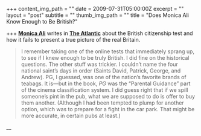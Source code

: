 +++
content_img_path = ""
date = 2009-07-31T05:00:00Z
excerpt = ""
layout = "post"
subtitle = ""
thumb_img_path = ""
title = "Does Monica Ali Know Enough to Be British?"

+++
[**Monica Ali**](https://en.wikipedia.org/wiki/Monica_Ali) writes in [**The Atlantic**](https://www.theatlantic.com/doc/200908/ali-british) about the British citizenship test and how it fails to present a true picture of the real Britain.

> I remember taking one of the online tests that immediately sprang up, to see if I knew enough to be truly British. I did fine on the historical questions. The other stuff was trickier. I couldn’t name the four national saint’s days in order (Saints David, Patrick, George, and Andrew). PG, I guessed, was one of the nation’s favorite brands of teabags. It is—but in the book, _PG_ was the “Parental Guidance” part of the cinema classification system. I did guess right that if we spill someone’s pint in the pub, what we are supposed to do is offer to buy them another. (Although I had been tempted to plump for another option, which was to prepare for a fight in the car park. That might be more accurate, in certain pubs at least.)

__